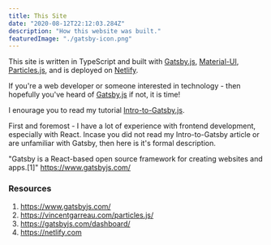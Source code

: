 ```yaml
---
title: This Site
date: "2020-08-12T22:12:03.284Z"
description: "How this website was built."
featuredImage: "./gatsby-icon.png"
---
```


This site is written in TypeScript and built with [Gatsby.js](https://www.gatsbyjs.com/), [Material-UI](https://material-ui.com/), [Particles.js](https://vincentgarreau.com/particles.js/), and is deployed on [Netlify](https://www.netlify.com/).

If you're a web developer or someone interested in technology - then hopefully you've heard of [Gatsby.js](https://www.gatsbyjs.com/) if not, it is time!

 I enourage you to read my tutorial [Intro-to-Gatsby.js](https://sa-webb/blog/intro-to-gatsby).

First and foremost - I have a lot of experience with frontend development, especially with React. Incase you did not read my Intro-to-Gatsby article or are unfamiliar with Gatsby, then here is it's formal description. 

"Gatsby is a React-based open source framework for creating websites and apps.[1]" https://www.gatsbyjs.com/

### Resources

1. https://www.gatsbyjs.com/
2. https://vincentgarreau.com/particles.js/
3. https://gatsbyjs.com/dashboard/
4. https://netlify.com
